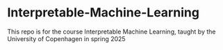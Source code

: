 # Interpretable-Machine-Learning
This repo is for the course Interpretable Machine Learning, taught by the University of Copenhagen in spring 2025
